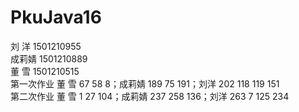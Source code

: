 # PkuJava16
 刘  洋 1501210955</br>
 成莉婧 1501210889</br>
 董  雪 1501210515</br>
  第一次作业 董  雪 67 58 8；成莉婧 189 75 191；刘洋 202 118 119 151 </br>
 第二次作业 董  雪 1 27 104；成莉婧 237 258 136；刘洋 263 7 125 234  
